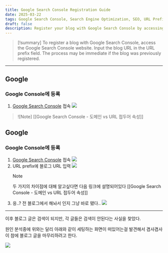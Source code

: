 ```yaml
---
title: Google Search Console Registration Guide
date: 2025-03-22
tags: Google Search Console, Search Engine Optimization, SEO, URL Prefix, Website Registration
draft: false
description: Register your blog with Google Search Console by accessing the console and entering your blog's URL prefix.
---
```


> [!summary]
> To register a blog with Google Search Console, access the Google Search Console website. Input the blog URL in the URL prefix field. The process may be immediate if the blog was previously registered.
> 

---


## Google

### Google Console에 등록

1. [Google Search Console](https://search.google.com/search-console/welcome?utm_source=about-page) 접속
   ![](https://i.imgur.com/2HtKzxz.png)

>![Note]
>[[Google Search Console - 도메인 vs URL 접두어 속성]]





## Google

### Google Console에 등록

1. [Google Search Console](https://search.google.com/search-console/welcome?utm_source=about-page) 접속
   ![](https://i.imgur.com/2HtKzxz.png)
2. URL prefix에 블로그 URL 입력
   ![](https://i.imgur.com/hrUkwuY.png)
   >[!note]
   > 두 가지의 차이점에 대해 알고싶다면 다음 링크에 설명되어있다 [[Google Search Console - 도메인 vs URL 접두어 속성]]
3. 응..? 전 블로그에서 해놔서 인지 그냥 바로 됐다..
   ![](https://i.imgur.com/4jlasHp.png)


---

이후 블로그 글은 검색이 되지만, 각 글들은 검색이 안된다는 사실을 찾았다.

원인 분석중에 위와는 달리 아래와 같이 세팅하는 화면이 떠있어는걸 발견해서 겸사겸사 이 참에 블로그 글을 마무리하려고 한다.

![](https://i.imgur.com/TcdYdSl.png)


